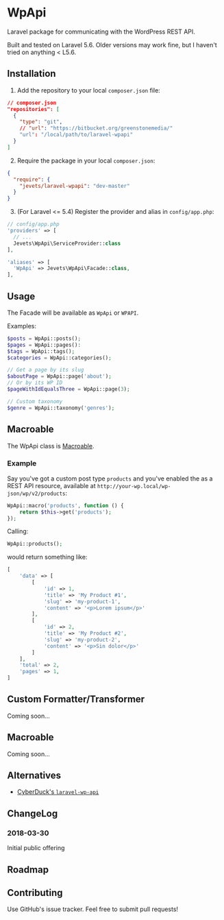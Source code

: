 # WpApi

Laravel package for communicating with the WordPress REST API.

Built and tested on Laravel 5.6. Older versions may work fine, but I haven't tried on anything < L5.6.

## Installation

1. Add the repository to your local `composer.json` file:

```json
// composer.json
"repositories": [
  {
    "type": "git",
    // "url": "https://bitbucket.org/greenstonemedia/"
    "url": "/local/path/to/laravel-wpapi"
  }
]
```

2. Require the package in your local `composer.json`:

```json
{
  "require": {
    "jevets/laravel-wpapi": "dev-master"
  }
}
```

3. (For Laravel <= 5.4) Register the provider and alias in `config/app.php`:

```php
// config/app.php
'providers' => [
  // ...
  Jevets\WpApi\ServiceProvider::class
],

'aliases' => [
  'WpApi' => Jevets\WpApi\Facade::class,
],
```

## Usage

The Facade will be available as `WpApi` or `WPAPI`.

Examples:

```php
$posts = WpApi::posts();
$pages = WpApi::pages():
$tags = WpApi::tags();
$categories = WpApi::categories();

// Get a page by its slug
$aboutPage = WpApi::page('about');
// Or by its WP ID
$pageWithIdEqualsThree = WpApi::page(3);

// Custom taxonomy
$genre = WpApi::taxonomy('genres');
```

## Macroable

The WpApi class is [Macroable](https://laravel.com/api/5.6/Illuminate/Support/Traits/Macroable.html).

### Example

Say you've got a custom post type `products` and you've enabled the as a REST API resource, available at `http://your-wp.local/wp-json/wp/v2/products`:

```php
WpApi::macro('products', function () {
    return $this->get('products');
});
```

Calling:

```php
WpApi::products();
```

would return something like:

```php
[
    'data' => [
        [
            'id' => 1,
            'title' => 'My Product #1',
            'slug' => 'my-product-1',
            'content' => '<p>Lorem ipsum</p>'
        ],
        [
            'id' => 2,
            'title' => 'My Product #2',
            'slug' => 'my-product-2',
            'content' => '<p>Sin dolor</p>'
        ]
    ],
    'total' => 2,
    'pages' => 1,
]
```

## Custom Formatter/Transformer

Coming soon...

## Macroable

Coming soon...

## Alternatives

- [CyberDuck's `laravel-wp-api`](https://github.com/Cyber-Duck/laravel-wp-api)

## ChangeLog

### 2018-03-30

Initial public offering

## Roadmap

## Contributing

Use GitHub's issue tracker. Feel free to submit pull requests!
